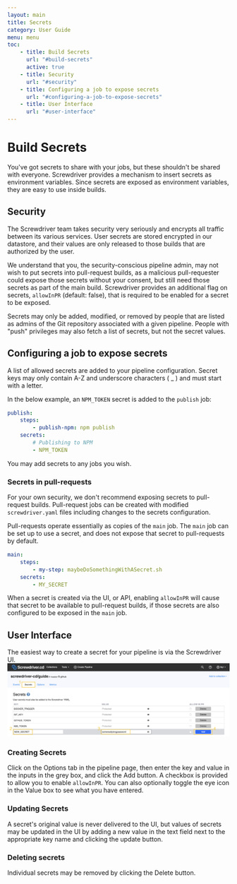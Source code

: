```yaml
---
layout: main
title: Secrets
category: User Guide
menu: menu
toc: 
    - title: Build Secrets
      url: "#build-secrets"
      active: true
    - title: Security
      url: "#security"
    - title: Configuring a job to expose secrets
      url: "#configuring-a-job-to-expose-secrets"
    - title: User Interface
      url: "#user-interface"
---
```

# Build Secrets
You've got secrets to share with your jobs, but these shouldn't be shared with everyone. Screwdriver provides a mechanism to insert secrets as environment variables. Since secrets are exposed as environment variables, they are easy to use inside builds.

## Security
The Screwdriver team takes security very seriously and encrypts all traffic between its various services. User secrets are stored encrypted in our datastore, and their values are only released to those builds that are authorized by the user.

We understand that you, the security-conscious pipeline admin, may not wish to put secrets into pull-request builds, as a malicious pull-requester could expose those secrets without your consent, but still need those secrets as part of the main build. Screwdriver provides an additional flag on secrets, `allowInPR` (default: false), that is required to be enabled for a secret to be exposed.

Secrets may only be added, modified, or removed by people that are listed as admins of the Git repository associated with a given pipeline. People with "push" privileges may also fetch a list of secrets, but not the secret values.

## Configuring a job to expose secrets
A list of allowed secrets are added to your pipeline configuration. Secret keys may only contain A-Z and underscore characters ( \_ ) and must start with a letter.

In the below example, an `NPM_TOKEN` secret is added to the `publish` job:

```yaml
publish:
    steps:
        - publish-npm: npm publish
    secrets:
        # Publishing to NPM
        - NPM_TOKEN
```

You may add secrets to any jobs you wish.

### Secrets in pull-requests
For your own security, we don't recommend exposing secrets to pull-request builds. Pull-request jobs can be created with modified `screwdriver.yaml` files including changes to the secrets configuration.

Pull-requests operate essentially as copies of the `main` job. The `main` job can be set up to use a secret, and does not expose that secret to pull-requests by default.

```yaml
main:
    steps:
        - my-step: maybeDoSomethingWithASecret.sh
    secrets:
        - MY_SECRET
```

When a secret is created via the UI, or API, enabling `allowInPR` will cause that secret to be available to pull-request builds, if those secrets are also configured to be exposed in the `main` job.

## User Interface
The easiest way to create a secret for your pipeline is via the Screwdriver UI.
![Secrets UI](../assets/secrets.png)

### Creating Secrets
Click on the Options tab in the pipeline page, then  enter the key and value in the inputs in the grey box, and click the Add button. A checkbox is provided to allow you to enable `allowInPR`. You can also optionally toggle the eye icon in the Value box to see what you have entered.

### Updating Secrets
A secret's original value is never delivered to the UI, but values of secrets may be updated in the UI by adding a new value in the text field next to the appropriate key name and clicking the update button.

### Deleting secrets
Individual secrets may be removed by clicking the Delete button.
